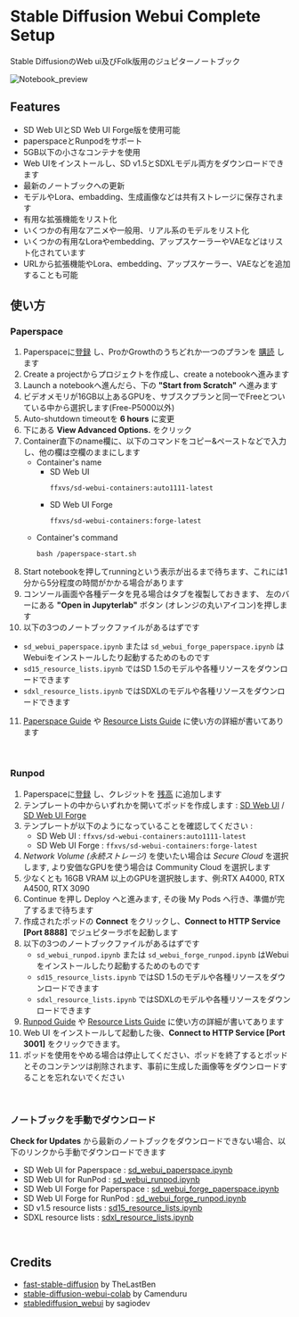 # Stable Diffusion Webui Complete Setup  
Stable DiffusionのWeb ui及びFolk版用のジュピターノートブック

![Notebook_preview](https://github.com/ffxvs/sd-webui-complete-setup/assets/156585597/52855d70-7c6b-42af-aa15-9ea67c99a5e5)

## Features  
* SD Web UIとSD Web UI Forge版を使用可能
* paperspaceとRunpodをサポート
* 5GB以下の小さなコンテナを使用
* Web UIをインストールし、SD v1.5とSDXLモデル両方をダウンロードできます
* 最新のノートブックへの更新
* モデルやLora、embadding、生成画像などは共有ストレージに保存されます
* 有用な拡張機能をリスト化
* いくつかの有用なアニメや一般用、リアル系のモデルをリスト化
* いくつかの有用なLoraやembedding、アップスケーラーやVAEなどはリスト化されています
* URLから拡張機能やLora、embedding、アップスケーラー、VAEなどを追加することも可能

## 使い方 
### Paperspace  
1. Paperspaceに[登録](https://console.paperspace.com/signup) し、ProかGrowthのうちどれか一つのプランを [購読](https://www.paperspace.com/gradient/pricing) します
2. Create a projectからプロジェクトを作成し、create a notebookへ進みます
3. Launch a notebookへ進んだら、下の **"Start from Scratch"** へ進みます
4. ビデオメモリが16GB以上あるGPUを、サブスクプランと同一でFreeとついている中から選択します(Free-P5000以外)
5. Auto-shutdown timeoutを **6 hours** に変更
6. 下にある **View Advanced Options.** をクリック
7. Container直下のname欄に、以下のコマンドをコピー&ペーストなどで入力し、他の欄は空欄のままにします
   * Container's name
     * SD Web UI
       ```
       ffxvs/sd-webui-containers:auto1111-latest
       ```
     * SD Web UI Forge
       ```
       ffxvs/sd-webui-containers:forge-latest
       ```
   * Container's command
     ```
     bash /paperspace-start.sh
     ```
9.  Start notebookを押してrunningという表示が出るまで待ちます、これには1分から5分程度の時間がかかる場合があります
10. コンソール画面や各種データを見る場合はタブを複製しておきます、 左のバーにある **"Open in Jupyterlab"** ボタン (オレンジの丸いアイコン)を押します
11.  以下の3つのノートブックファイルがあるはずです
   * `sd_webui_paperspace.ipynb` または `sd_webui_forge_paperspace.ipynb` はWebuiをインストールしたり起動するためのものです
   * `sd15_resource_lists.ipynb` ではSD 1.5のモデルや各種リソースをダウンロードできます
   * `sdxl_resource_lists.ipynb` ではSDXLのモデルや各種リソースをダウンロードできます
11.  [Paperspace Guide](https://github.com/ffxvs/sd-webui-complete-setup/wiki/Paperspace-Guide) や [Resource Lists Guide](https://github.com/ffxvs/sd-webui-complete-setup/wiki/Resource-Lists-Guide) に使い方の詳細が書いてあります

<br>

### Runpod  
1. Paperspaceに[登録](https://runpod.io?ref=synjcfeg) し、クレジットを [残高](https://www.runpod.io/console/user/billing) に追加します
2. テンプレートの中からいずれかを開いてポッドを作成します : [SD Web UI](https://runpod.io/console/gpu-cloud?template=38adx50leu&ref=synjcfeg) / [SD Web UI Forge](https://runpod.io/console/gpu-cloud?template=kwef1wl832&ref=synjcfeg)
3. テンプレートが以下のようになっていることを確認してください : 
   * SD Web UI : `ffxvs/sd-webui-containers:auto1111-latest`
   * SD Web UI Forge : `ffxvs/sd-webui-containers:forge-latest`
4. _Network Volume (永続ストレージ)_ を使いたい場合は _Secure Cloud_ を選択します, より安価なGPUを使う場合は Community Cloud を選択します
5. 少なくとも 16GB VRAM 以上のGPUを選択肢します、例:RTX A4000, RTX A4500, RTX 3090
7. Continue を押し Deploy へと進みます, その後 My Pods へ行き、準備が完了するまで待ちます
8. 作成されたポッドの **Connect** をクリックし、**Connect to HTTP Service [Port 8888]** でジュピターラボを起動します
9. 以下の3つのノートブックファイルがあるはずです
   * `sd_webui_runpod.ipynb` または `sd_webui_forge_runpod.ipynb` はWebuiをインストールしたり起動するためのものです
   * `sd15_resource_lists.ipynb` ではSD 1.5のモデルや各種リソースをダウンロードできます
   * `sdxl_resource_lists.ipynb` ではSDXLのモデルや各種リソースをダウンロードできます
10. [Runpod Guide](https://github.com/ffxvs/sd-webui-complete-setup/wiki/Runpod-Guide) や [Resource Lists Guide](https://github.com/ffxvs/sd-webui-complete-setup/wiki/Resource-Lists-Guide) に使い方の詳細が書いてあります
11. Web UI をインストールして起動した後、**Connect to HTTP Service [Port 3001]** をクリックできます。
13. ポッドを使用をやめる場合は停止してください、ポッドを終了するとポッドとそのコンテンツは削除されます、事前に生成した画像等をダウンロードすることを忘れないでください

<br>

### ノートブックを手動でダウンロード
 **Check for Updates** から最新のノートブックをダウンロードできない場合、以下のリンクから手動でダウンロードできます
- SD Web UI for Paperspace : [sd_webui_paperspace.ipynb](https://ffxvs.github.io/sd-webui-complete-setup/sd-webui/sd_webui_paperspace.ipynb)
- SD Web UI for RunPod : [sd_webui_runpod.ipynb](https://ffxvs.github.io/sd-webui-complete-setup/sd-webui/sd_webui_runpod.ipynb) 
- SD Web UI Forge for Paperspace : [sd_webui_forge_paperspace.ipynb](https://ffxvs.github.io/sd-webui-complete-setup/sd-webui-forge/sd_webui_forge_paperspace.ipynb)
- SD Web UI Forge for RunPod : [sd_webui_forge_runpod.ipynb](https://ffxvs.github.io/sd-webui-complete-setup/sd-webui-forge/sd_webui_forge_runpod.ipynb)
- SD v1.5 resource lists : [sd15_resource_lists.ipynb](https://ffxvs.github.io/sd-webui-complete-setup/resource-lists/sd15_resource_lists.ipynb)
- SDXL resource lists : [sdxl_resource_lists.ipynb](https://ffxvs.github.io/sd-webui-complete-setup/resource-lists/sdxl_resource_lists.ipynb)

<br>

## Credits
* [fast-stable-diffusion](https://github.com/TheLastBen/fast-stable-diffusion) by TheLastBen
* [stable-diffusion-webui-colab](https://github.com/camenduru/stable-diffusion-webui-colab) by Camenduru
* [stablediffusion_webui](https://github.com/sagiodev/stablediffusion_webui) by sagiodev
